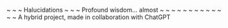 ~ ~ ~ Halucidations ~ ~ ~
Profound wisdom... almost
~ ~ ~ ~ ~ ~ ~ ~ ~ ~ ~ ~ ~
A hybrid project, made in
collaboration with ChatGPT
